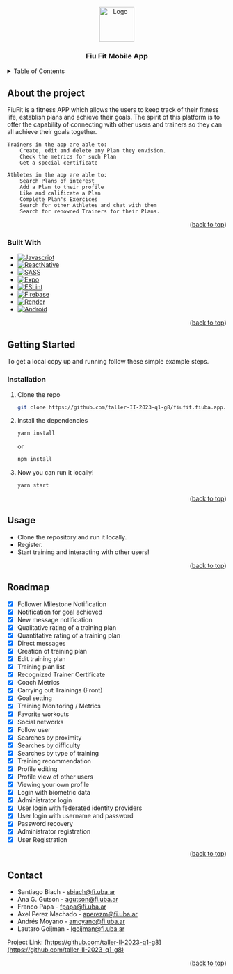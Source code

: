 <!-- PROJECT LOGO -->
<br />
<div align="center">
  <a href="https://github.com/taller-II-2023-q1-g8/fiufit.fiuba.app.mobile">
    <img src="https://firebasestorage.googleapis.com/v0/b/fiufit-73a11.appspot.com/o/app.png?alt=media&token=77feb7b5-9fcc-4cd0-aa4a-54236b810170" alt="Logo" width="80" height="80">
  </a>

<h3 align="center">Fiu Fit Mobile App</h3>
</div>


<!-- TABLE OF CONTENTS -->
<details>
  <summary>Table of Contents</summary>
  <ol>
    <li>
      <a href="#about-the-project">About The Project</a>
      <ul>
        <li><a href="#built-with">Built With</a></li>
      </ul>
    </li>
    <li>
      <a href="#getting-started">Getting Started</a>
      <ul>
        <li><a href="#installation">Installation</a></li>
      </ul>
    </li>
    <li><a href="#usage">Usage</a></li>
    <li><a href="#roadmap">Roadmap</a></li>
    <li><a href="#contact">Contact</a></li>
  </ol>
</details>


## About the project

FiuFit is a fitness APP which allows the users to keep track of their fitness life, establish plans and achieve their goals. The spirit of this platform is to offer the capability of connecting with other users and trainers so they can all achieve their goals together.

    Trainers in the app are able to:
        Create, edit and delete any Plan they envision.
        Check the metrics for such Plan
        Get a special certificate

    Athletes in the app are able to:
        Search Plans of interest
        Add a Plan to their profile
        Like and calificate a Plan
        Complete Plan's Exercices
        Search for other Athletes and chat with them
        Search for renowned Trainers for their Plans.

<p align="right">(<a href="#readme-top">back to top</a>)</p>

### Built With
* [![Javascript][Javascript]][Javascript.com]
* [![ReactNative][ReactNative]][reactnative.dev]
* [![SASS][SASS]][sass-lang.com]
* [![Expo][Expo]][expo.dev]
* [![ESLint][ESLint]][eslint.org]
* [![Firebase][Firebase]][Firebase.com]
* [![Render][Render]][render.com]
* [![Android][Android]][android.com]

<p align="right">(<a href="#readme-top">back to top</a>)</p>

<!-- GETTING STARTED -->
## Getting Started

To get a local copy up and running follow these simple example steps.


### Installation

1. Clone the repo
   ```sh
   git clone https://github.com/taller-II-2023-q1-g8/fiufit.fiuba.app.mobile.git
   ```
2. Install the dependencies
   ```sh
   yarn install
   ```
   or
   ```sh
   npm install
   ```
3. Now you can run it locally!
   ```sh
   yarn start
   ```

<p align="right">(<a href="#readme-top">back to top</a>)</p>

## Usage

- Clone the repository and run it locally.
- Register.
- Start training and interacting with other users!

<p align="right">(<a href="#readme-top">back to top</a>)</p>

<!-- ROADMAP -->
## Roadmap

- [x] Follower Milestone Notification
- [x] Notification for goal achieved
- [x] New message notification
- [x] Qualitative rating of a training plan
- [x] Quantitative rating of a training plan
- [x] Direct messages
- [x] Creation of training plan
- [x] Edit training plan
- [x] Training plan list
- [x] Recognized Trainer Certificate
- [x] Coach Metrics
- [x] Carrying out Trainings (Front)
- [x] Goal setting
- [x] Training Monitoring / Metrics
- [x] Favorite workouts
- [x] Social networks
- [x] Follow user
- [x] Searches by proximity
- [x] Searches by difficulty
- [x] Searches by type of training
- [x] Training recommendation
- [x] Profile editing
- [x] Profile view of other users
- [x] Viewing your own profile
- [x] Login with biometric data
- [x] Administrator login
- [x] User login with federated identity providers
- [x] User login with username and password
- [x] Password recovery
- [x] Administrator registration
- [x] User Registration

<p align="right">(<a href="#readme-top">back to top</a>)</p>

<!-- CONTACT -->
## Contact

* Santiago Biach - sbiach@fi.uba.ar
* Ana G. Gutson - agutson@fi.uba.ar
* Franco Papa - fpapa@fi.uba.ar
* Axel Perez Machado - aperezm@fi.uba.ar
* Andrés Moyano - amoyano@fi.uba.ar
* Lautaro Goijman - lgoijman@fi.uba.ar

Project Link: [https://github.com/taller-II-2023-q1-g8](https://github.com/taller-II-2023-q1-g8)

<p align="right">(<a href="#readme-top">back to top</a>)</p>

<!-- MARKDOWN LINKS & IMAGES -->
<!-- https://www.markdownguide.org/basic-syntax/#reference-style-links -->
[Firebase]: https://img.shields.io/badge/firebase-%23039BE5.svg?style=for-the-badge&logo=firebase
[Firebase.com]: https://firebase.google.com/
[ReactNative]: https://img.shields.io/badge/react_native-%2320232a.svg?style=for-the-badge&logo=react&logoColor=%2361DAFB
[reactnative.dev]: https://reactnative.dev/
[SASS]: https://img.shields.io/badge/SASS-hotpink.svg?style=for-the-badge&logo=SASS&logoColor=white
[sass-lang.com]: https://sass-lang.com/
[Javascript]: https://img.shields.io/badge/javascript-%23323330.svg?style=for-the-badge&logo=javascript&logoColor=%23F7DF1E
[Javascript.com]: https://developer.mozilla.org/es/docs/Web/JavaScript
[Render]: https://img.shields.io/badge/Render-%46E3B7.svg?style=for-the-badge&logo=render&logoColor=white
[render.com]: https://img.shields.io/badge/Render-%46E3B7.svg?style=for-the-badge&logo=render&logoColor=white
[Expo]: https://img.shields.io/badge/expo-1C1E24?style=for-the-badge&logo=expo&logoColor=#D04A37
[expo.dev]: https://expo.dev/
[Android]: https://img.shields.io/badge/Android-3DDC84?style=for-the-badge&logo=android&logoColor=white
[android.com]: https://www.android.com/
[ESLint]: https://img.shields.io/badge/ESLint-4B3263?style=for-the-badge&logo=eslint&logoColor=white
[eslint.org]: https://eslint.org/

